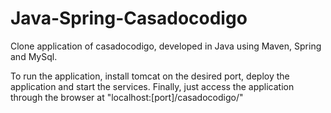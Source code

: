 # Java-Spring-Casadocodigo
Clone application of casadocodigo, developed in Java using Maven, Spring and MySql.

To run the application, install tomcat on the desired port, deploy the application and start the services. Finally, just access the application through the browser at "localhost:[port]/casadocodigo/"
